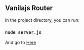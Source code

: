 
## Vanilajs Router

In the project directory, you can run:

### `node server.js`

And go to [Here](http://localhost:8080/)
